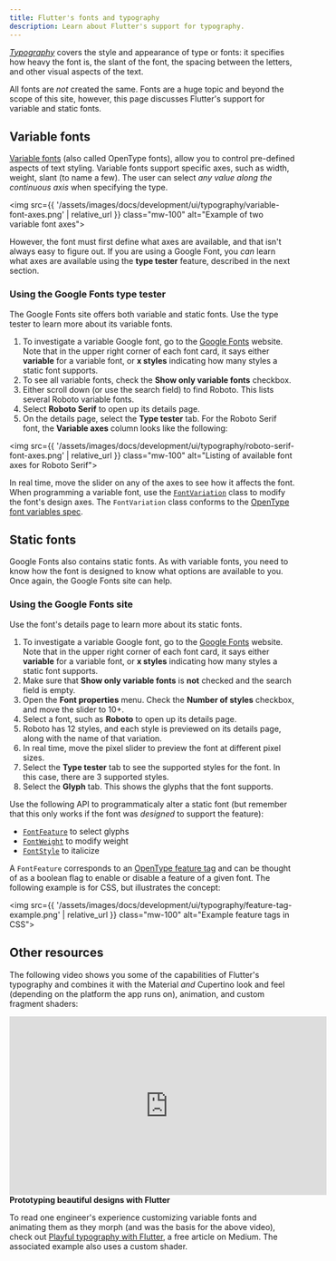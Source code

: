 ```yaml
---
title: Flutter's fonts and typography
description: Learn about Flutter's support for typography.
---
```


[_Typography_][] covers the style and appearance of
type or fonts: it specifies how heavy the font is,
the slant of the font, the spacing between
the letters, and other visual aspects of the text.

All fonts are _not_ created the same. Fonts are a huge
topic and beyond the scope of this site, however,
this page discusses Flutter's support for variable
and static fonts.

[_Typography_]: https://en.wikipedia.org/wiki/Typography

## Variable fonts

[Variable fonts][] (also called OpenType fonts),
allow you to control pre-defined aspects of text styling.
Variable fonts support specific axes, such as width,
weight, slant (to name a few).
The user can select _any value along the continuous axis_
when specifying the type.

<img src={{ '/assets/images/docs/development/ui/typography/variable-font-axes.png' | relative_url }}
class="mw-100" alt="Example of two variable font axes">

However, the font must first define what axes are available,
and that isn't always easy to figure out. If you are using
a Google Font, you _can_ learn what axes are available using
the **type tester** feature, described in the next section.

[Variable fonts]: https://fonts.google.com/knowledge/introducing_type/introducing_variable_fonts

### Using the Google Fonts type tester

The Google Fonts site offers both variable and static fonts.
Use the type tester to learn more about its variable fonts.

1. To investigate a variable Google font, go to the [Google Fonts][]
   website. Note that in the upper right corner of each font card,
   it says either **variable** for a variable font, or
   **x styles** indicating how many styles a static
   font supports.
1. To see all variable fonts, check the **Show only variable fonts**
   checkbox.
1. Either scroll down (or use the search field) to find Roboto.
   This lists several Roboto variable fonts.
1. Select **Roboto Serif** to open up its details page.
1. On the details page, select the **Type tester** tab.
   For the Roboto Serif font,
   the **Variable axes** column looks like the following:

<img src={{ '/assets/images/docs/development/ui/typography/roboto-serif-font-axes.png' | relative_url }}
class="mw-100" alt="Listing of available font axes for Roboto Serif">

In real time, move the slider on any of the axes to
see how it affects the font. When programming a variable font,
use the [`FontVariation`][] class to modify the font's design axes.
The `FontVariation` class conforms to the
[OpenType font variables spec][].

[`FontVariation`]: {{site.api}}/flutter/dart-ui/FontVariation-class.html
[Google Fonts]: https://fonts.google.com/
[OpenType font variables spec]: https://learn.microsoft.com/en-us/typography/opentype/spec/otvaroverview

## Static fonts

Google Fonts also contains static fonts. As with variable fonts,
you need to know how the font is designed to know what options
are available to you.
Once again, the Google Fonts site can help.

### Using the Google Fonts site

Use the font's details page to learn more about its static fonts.

1. To investigate a variable Google font, go to the [Google Fonts][]
   website. Note that in the upper right corner of each font card,
   it says either **variable** for a variable font, or
   **x styles** indicating how many styles a static
   font supports.
1. Make sure that **Show only variable fonts** is **not** checked
   and the search field is empty.
1. Open the **Font properties** menu. Check the **Number of styles**
   checkbox, and move the slider to 10+.
1. Select a font, such as **Roboto** to open up its details page.
1. Roboto has 12 styles, and each style is previewed on its details
   page, along with the name of that variation.
1. In real time, move the pixel slider to preview the font at
   different pixel sizes.
1. Select the **Type tester** tab to see the supported styles for
   the font. In this case, there are 3 supported styles.
1. Select the **Glyph** tab. This shows the glyphs that the
   font supports.

Use the following API to programmaticaly alter a static font
(but remember that this only works if the font was _designed_
to support the feature):

* [`FontFeature`][] to select glyphs
* [`FontWeight`][] to modify weight
* [`FontStyle`][] to italicize

A `FontFeature` corresponds to an [OpenType feature tag][]
and can be thought of as a boolean flag to enable or disable
a feature of a given font.
The following example is for CSS, but illustrates the concept:

<img src={{ '/assets/images/docs/development/ui/typography/feature-tag-example.png' | relative_url }}
class="mw-100" alt="Example feature tags in CSS">


[`FontFeature`]: {{site.api}}/flutter/dart-ui/FontFeature-class.html
[`FontStyle`]: {{site.api}}/flutter/dart-ui/FontStyle-class.html
[`FontWeight`]: {{site.api}}/flutter/dart-ui/FontWeight-class.html
[OpenType feature tag]: https://learn.microsoft.com/en-us/typography/opentype/spec/featuretags

## Other resources

The following video shows you some of the capabilities
of Flutter's typography and combines it with the Material
_and_ Cupertino look and feel (depending on the platform
the app runs on), animation, and custom fragment shaders:

<iframe width="560" height="315" src="https://www.youtube.com/embed/sA5MRFFUuOU" title="YouTube video player" frameborder="0" allow="accelerometer; autoplay; clipboard-write; encrypted-media; gyroscope; picture-in-picture; web-share" allowfullscreen></iframe>
<b>Prototyping beautiful designs with Flutter</b>

To read one engineer's experience
customizing variable fonts and animating them as they
morph (and was the basis for the above video),
check out [Playful typography with Flutter][article],
a free article on Medium. The associated example also
uses a custom shader. 

[article]: {{site.flutter-medium}}/playful-typography-with-flutter-f030385058b4

